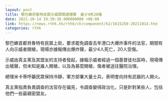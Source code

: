 ```yaml
---
layout: post
title: 黎巴嫩貝魯特民眾示威期間遇槍擊　最少4死20傷
date: 2021-10-14 19:30:38.000000000 +08:00
link: https://news.rthk.hk/rthk/ch/component/k2/1615250-20211014.htm
categories: rthk
---
```


黎巴嫩首都貝魯特有民眾上街，要求罷免調查去年港口大爆炸事件的法官，期間有人向示威者開槍，現場亦據報傳出爆炸聲，最少4人死亡，20人受傷。

示威由真主黨及其盟友的支持者發起，據報示威者經過一個基督徒社區時，現場傳出槍聲，但未知是誰人開槍，以及為甚麼開槍，傷者被送往醫院治理。

總理米卡蒂呼籲民眾保持冷靜，軍方部署大量士兵，表明會向持有武器的人開火。

真主黨指責負責調查的法官存在偏見，令調查變得政治化，只是針對某些人，包括他們一些最親密盟友。

